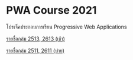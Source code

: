 # PWA Course 2021

โปรเจ็คประกอบการเรียน Progressive Web Applications

[รายชื่อกลุ่ม 2513, 2613 (เช้า)](01-morning-group.md)


[รายชื่อกลุ่ม 2511, 2611 (บ่าย)](02-afternoon-group.md)
